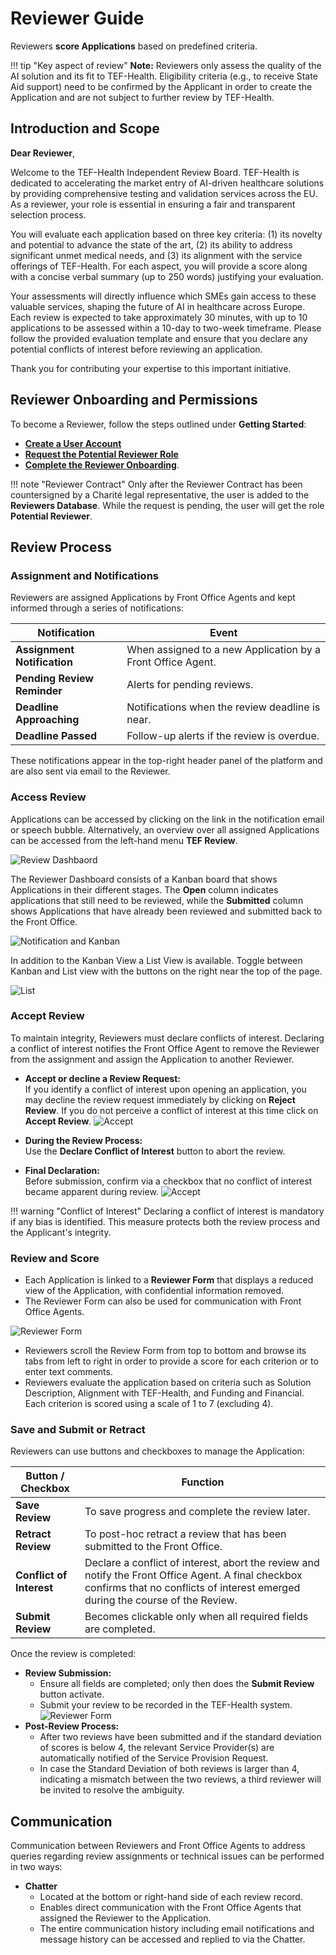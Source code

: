 # Reviewer Guide

Reviewers **score Applications** based on predefined criteria.

!!! tip "Key aspect of review"
    **Note:** Reviewers only assess the quality of the AI solution and its fit to TEF-Health. Eligibility criteria (e.g., to receive State Aid support) need to be confirmed by the Applicant in order to create the Application and are not subject to further review by TEF-Health.


## Introduction and Scope

**Dear Reviewer**,

Welcome to the TEF-Health Independent Review Board. TEF-Health is dedicated to accelerating the market entry of AI-driven healthcare solutions by providing comprehensive testing and validation services across the EU. As a reviewer, your role is essential in ensuring a fair and transparent selection process.

You will evaluate each application based on three key criteria: (1) its novelty and potential to advance the state of the art, (2) its ability to address significant unmet medical needs, and (3) its alignment with the service offerings of TEF-Health. For each aspect, you will provide a score along with a concise verbal summary (up to 250 words) justifying your evaluation.

Your assessments will directly influence which SMEs gain access to these valuable services, shaping the future of AI in healthcare across Europe. Each review is expected to take approximately 30 minutes, with up to 10 applications to be assessed within a 10-day to two-week timeframe. Please follow the provided evaluation template and ensure that you declare any potential conflicts of interest before reviewing an application.

Thank you for contributing your expertise to this important initiative.

## Reviewer Onboarding and Permissions

To become a Reviewer, follow the steps outlined under **Getting Started**: 

- [**Create a User Account**](accounts.md)  
- [**Request the Potential Reviewer Role**](permissions.md)
- [**Complete the Reviewer Onboarding**](permissions.md#reviewer).

!!! note "Reviewer Contract"
    Only after the Reviewer Contract has been countersigned by a Charité legal representative, the user is added to the **Reviewers Database**. While the request is pending, the user will get the role **Potential Reviewer**.


## Review Process

### Assignment and Notifications

Reviewers are assigned Applications by Front Office Agents and kept informed through a series of notifications:

| **Notification**             | **Event**                                                   |
|------------------------------|-------------------------------------------------------------|
| **Assignment Notification** | When assigned to a new Application by a Front Office Agent. |
| **Pending Review Reminder** | Alerts for pending reviews.                                 |
| **Deadline Approaching**    | Notifications when the review deadline is near.             |
| **Deadline Passed**         | Follow-up alerts if the review is overdue.                  |

These notifications appear in the top-right header panel of the platform and are also sent via email to the Reviewer.

### Access Review

Applications can be accessed by clicking on the link in the notification email or speech bubble. Alternatively, an overview over all assigned Applications can be accessed from the left-hand menu **TEF Review**.

![Review Dashbaord](img/reviewer-open-view.png)

The Reviewer Dashboard consists of a Kanban board that shows Applications in their different stages. The **Open** column indicates applications that still need to be reviewed, while the **Submitted** column shows Applications that have already been reviewed and submitted back to the Front Office.

![Notification and Kanban](img/reviewer-workflow-1-notification.png)

In addition to the Kanban View a List View is available. Toggle between Kanban and List view with the buttons on the right near the top of the page.

![List](img/reviewer-workflow-list.png)

### Accept Review

To maintain integrity, Reviewers must declare conflicts of interest. Declaring a conflict of interest notifies the Front Office Agent to remove the Reviewer from the assignment and assign the Application to another Reviewer.

- **Accept or decline a Review Request:**  
  If you identify a conflict of interest upon opening an application, you may decline the review request immediately by clicking on **Reject Review**. If you do not perceive a conflict of interest at this time click on **Accept Review**. ![Accept](img/reviewer-accept.png)
  
- **During the Review Process:**  
  Use the **Declare Conflict of Interest** button to abort the review.

- **Final Declaration:**  
  Before submission, confirm via a checkbox that no conflict of interest became apparent during review. ![Accept](img/reviewer-accept-2.png)

!!! warning "Conflict of Interest"
    Declaring a conflict of interest is mandatory if any bias is identified. This measure protects both the review process and the Applicant's integrity.


### Review and Score

- Each Application is linked to a **Reviewer Form** that displays a reduced view of the Application, with confidential information removed.  
- The Reviewer Form can also be used for communication with Front Office Agents.  

![Reviewer Form](img/reviewer-workflow-2-form.png)

- Reviewers scroll the Review Form from top to bottom and browse its tabs from left to right in order to provide a score for each criterion or to enter text comments.  
- Reviewers evaluate the application based on criteria such as Solution Description, Alignment with TEF-Health, and Funding and Financial. Each criterion is scored using a scale of 1 to 7 (excluding 4).


### Save and Submit or Retract

Reviewers can use buttons and checkboxes to manage the Application:

| **Button / Checkbox**    | **Function**                                                                                                                                                                         |
|--------------------------|--------------------------------------------------------------------------------------------------------------------------------------------------------------------------------------|
| **Save Review**          | To save progress and complete the review later.                                                                                                                                      |
| **Retract Review**       | To post-hoc retract a review that has been submitted to the Front Office.                                                                                                            |
| **Conflict of Interest** | Declare a conflict of interest, abort the review and notify the Front Office Agent. A final checkbox confirms that no conflicts of interest emerged during the course of the Review. |
| **Submit Review**        | Becomes clickable only when all required fields are completed.                                                                                                                       |

Once the review is completed:

- **Review Submission:**
    - Ensure all fields are completed; only then does the **Submit Review** button activate.
    - Submit your review to be recorded in the TEF-Health system. ![Reviewer Form](img/reviewer-submit.png)
- **Post-Review Process:**
    - After two reviews have been submitted and if the standard deviation of scores is below 4, the relevant Service Provider(s) are automatically notified of the Service Provision Request. 
    - In case the Standard Deviation of both reviews is larger than 4, indicating a mismatch between the two reviews, a third reviewer will be invited to resolve the ambiguity.



## Communication

Communication between Reviewers and Front Office Agents to address queries regarding review assignments or technical issues can be performed in two ways:

- **Chatter**  
    - Located at the bottom or right-hand side of each review record.  
    - Enables direct communication with the Front Office Agents that assigned the Reviewer to the Application.  
    - The entire communication history including email notifications and message history can be accessed and replied to via the Chatter.
